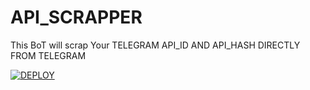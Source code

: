 # API_SCRAPPER
This BoT will scrap Your TELEGRAM API_ID AND API_HASH DIRECTLY FROM TELEGRAM 


[![DEPLOY](https://www.herokucdn.com/deploy/button.svg)](https://heroku.com/deploy?template=https://github.com/PsychoBots/API_SCRAPPER)

